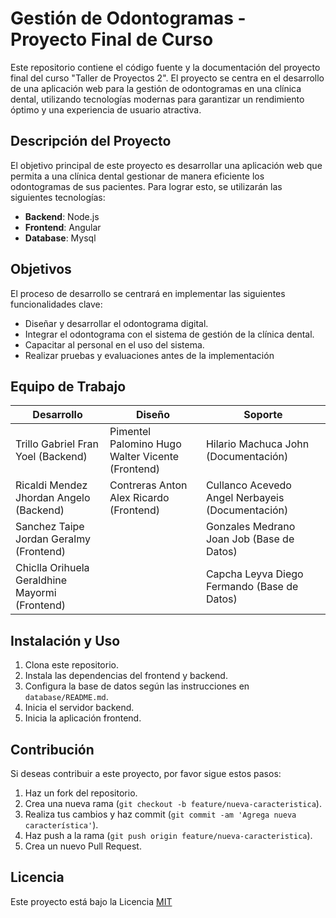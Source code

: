 # Gestión de Odontogramas - Proyecto Final de Curso


Este repositorio contiene el código fuente y la documentación del proyecto final del curso "Taller de Proyectos 2". El proyecto se centra en el desarrollo de una aplicación web para la gestión de odontogramas en una clínica dental, utilizando tecnologías modernas para garantizar un rendimiento óptimo y una experiencia de usuario atractiva.

## Descripción del Proyecto

El objetivo principal de este proyecto es desarrollar una aplicación web que permita a una clínica dental gestionar de manera eficiente los odontogramas de sus pacientes. Para lograr esto, se utilizarán las siguientes tecnologías:

- **Backend**: Node.js
- **Frontend**: Angular
- **Database**: Mysql

## Objetivos

El proceso de desarrollo se centrará en implementar las siguientes funcionalidades clave:

- Diseñar y desarrollar el odontograma digital.
- Integrar el odontograma con el sistema de gestión de la clínica dental.
- Capacitar al personal en el uso del sistema.
- Realizar pruebas y evaluaciones antes de la implementación



## Equipo de Trabajo

| Desarrollo | Diseño | Soporte |
|------------|--------|---------|
| Trillo Gabriel Fran Yoel (Backend) | Pimentel Palomino Hugo Walter Vicente (Frontend) | Hilario Machuca John (Documentación) |
| Ricaldi Mendez Jhordan Angelo (Backend) | Contreras Anton Alex Ricardo (Frontend) | Cullanco Acevedo Angel Nerbayeis (Documentación) |
| Sanchez Taipe Jordan Geralmy (Frontend) |  | Gonzales Medrano Joan Job (Base de Datos) |
| Chiclla Orihuela Geraldhine Mayormi (Frontend) |  | Capcha Leyva Diego Fermando (Base de Datos) |

## Instalación y Uso

1. Clona este repositorio.
2. Instala las dependencias del frontend y backend.
3. Configura la base de datos según las instrucciones en `database/README.md`.
4. Inicia el servidor backend.
5. Inicia la aplicación frontend.

## Contribución

Si deseas contribuir a este proyecto, por favor sigue estos pasos:

1. Haz un fork del repositorio.
2. Crea una nueva rama (`git checkout -b feature/nueva-caracteristica`).
3. Realiza tus cambios y haz commit (`git commit -am 'Agrega nueva característica'`).
4. Haz push a la rama (`git push origin feature/nueva-caracteristica`).
5. Crea un nuevo Pull Request.

## Licencia

Este proyecto está bajo la Licencia [MIT](https://opensource.org/licenses/MIT)

